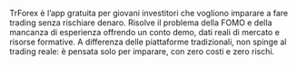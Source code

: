 TrForex è l’app gratuita per giovani investitori che vogliono imparare a fare trading senza rischiare denaro.
Risolve il problema della FOMO e della mancanza di esperienza offrendo un conto demo, dati reali di mercato e risorse formative.
A differenza delle piattaforme tradizionali, non spinge al trading reale: è pensata solo per imparare, con zero costi e zero rischi.
